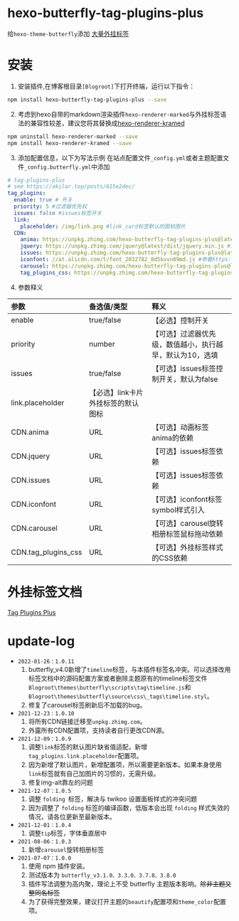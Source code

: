 # hexo-butterfly-tag-plugins-plus

给`hexo-theme-butterfly`添加 [大量外挂标签](https://akilar.top/posts/615e2dec/)

# 安装

1. 安装插件,在博客根目录`[Blogroot]`下打开终端，运行以下指令：
  ```bash
  npm install hexo-butterfly-tag-plugins-plus --save
  ```
2. 考虑到hexo自带的markdown渲染插件`hexo-renderer-marked`与外挂标签语法的兼容性较差，建议您将其替换成[hexo-renderer-kramed](https://www.npmjs.com/package/hexo-renderer-kramed)
  ```bash
  npm uninstall hexo-renderer-marked --save
  npm install hexo-renderer-kramed --save
  ```

3. 添加配置信息，以下为写法示例
  在站点配置文件`_config.yml`或者主题配置文件`_config.butterfly.yml`中添加

  ```yaml
  # tag-plugins-plus
  # see https://akilar.top/posts/615e2dec/
  tag_plugins:
    enable: true # 开关
    priority: 5 #过滤器优先权
    issues: false #issues标签开关
    link:
      placeholder: /img/link.png #link_card标签默认的图标图片
    CDN:
      anima: https://unpkg.zhimg.com/hexo-butterfly-tag-plugins-plus@latest/lib/assets/font-awesome-animation.min.css #动画标签anima的依赖
      jquery: https://unpkg.zhimg.com/jquery@latest/dist/jquery.min.js #issues标签依赖
      issues: https://unpkg.zhimg.com/hexo-butterfly-tag-plugins-plus@latest/lib/assets/issues.js #issues标签依赖
      iconfont: //at.alicdn.com/t/font_2032782_8d5kxvn09md.js #参看https://akilar.top/posts/d2ebecef/
      carousel: https://unpkg.zhimg.com/hexo-butterfly-tag-plugins-plus@latest/lib/assets/carousel-touch.js
      tag_plugins_css: https://unpkg.zhimg.com/hexo-butterfly-tag-plugins-plus@latest/lib/tag_plugins.css
  ```
4. 参数释义

  |参数|备选值/类型|释义|
  |:--|:--|:--|
  |enable|true/false|【必选】控制开关|
  |priority|number|【可选】过滤器优先级，数值越小，执行越早，默认为10，选填|
  |issues|true/false|【可选】issues标签控制开关，默认为false|
  |link.placeholder|【必选】link卡片外挂标签的默认图标|
  |CDN.anima|URL|【可选】动画标签anima的依赖|
  |CDN.jquery|URL|【可选】issues标签依赖|
  |CDN.issues|URL|【可选】issues标签依赖|
  |CDN.iconfont|URL|【可选】iconfont标签symbol样式引入|
  |CDN.carousel|URL|【可选】carousel旋转相册标签鼠标拖动依赖|
  |CDN.tag_plugins_css|URL|【可选】外挂标签样式的CSS依赖|

# 外挂标签文档
[Tag Plugins Plus](https://akilar.top/posts/615e2dec/)

# update-log
- `2022-01-26：1.0.11`
  1. butterfly_v4.0新增了`timeline`标签，与本插件标签名冲突。可以选择改用标签文档中的源码配置方案或者删除主题原有的timeline标签文件`Blogroot\themes\butterfly\scripts\tag\timeline.js`和`Blogroot\themes\butterfly\source\css\_tags\timeline.styl`。
  2. 修复了carousel标签刷新后不加载的bug。
- `2021-12-23：1.0.10`
  1. 将所有CDN链接迁移至`unpkg.zhimg.com`。
  2. 外露所有CDN配置项，支持读者自行更改CDN源。
- `2021-12-09：1.0.9`
  1. 调整`link`标签的默认图片缺省值适配，新增`tag_plugins.link.placeholder`配置项。
  2. 因为新增了默认图片，新增配置项，所以需要更新版本。如果本身使用`link`标签就有自己加图片的习惯的，无需升级。
  3. 修复img-alt靠左的问题
- `2021-12-07：1.0.5`
  1. 调整 `folding `标签，解决与 twikoo 设置面板样式的冲突问题
  2. 因为调整了 `folding` 标签的编译函数，低版本会出现 `folding` 样式失效的情况，请各位更新至最新版本。
- `2021-12-01：1.0.4`
  1. 调整`tip`标签，字体垂直居中
- `2021-08-06：1.0.3`
  1. 新增`carousel`旋转相册标签
- `2021-07-07：1.0.0`
  1. 使用 npm 插件安装。
  2. 测试版本为 `butterfly_v3.1.0、3.3.0、3.7.8、3.8.0`
  3. 插件写法调整为高内聚，理论上不受 butterfly 主题版本影响。~~除非主题又整同名标签~~
  4. 为了获得完整效果，建议打开主题的`beautify`配置项和`theme_color`配置项。
